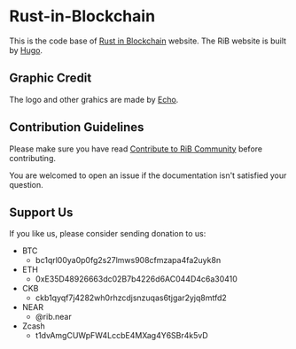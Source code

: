 # Rust-in-Blockchain

This is the code base of
[Rust in Blockchain](https://rustinblockchain.org/) website.
The RiB website is built by [Hugo](https://github.com/gohugoio/hugo).

## Graphic Credit

The logo and other grahics are made by [Echo](http://echoqi.net/).

## Contribution Guidelines

Please make sure you have read
[Contribute to RiB Community](https://rustinblockchain.org/contributing)
before contributing.

You are welcomed to open an issue
if the documentation isn't satisfied your question.

## Support Us

If you like us, please consider sending donation to us:   
- BTC
  - bc1qrl00ya0p0fg2s27lmws908cfmzapa4fa2uyk8n
- ETH
  - 0xE35D48926663dc02B7b4226d6AC044D4c6a30410
- CKB
  - ckb1qyqf7j4282wh0rhzcdjsnzuqas6tjgar2yjq8mtfd2
- NEAR
  - @rib.near
- Zcash
  - t1dvAmgCUWpFW4LccbE4MXag4Y6SBr4k5vD